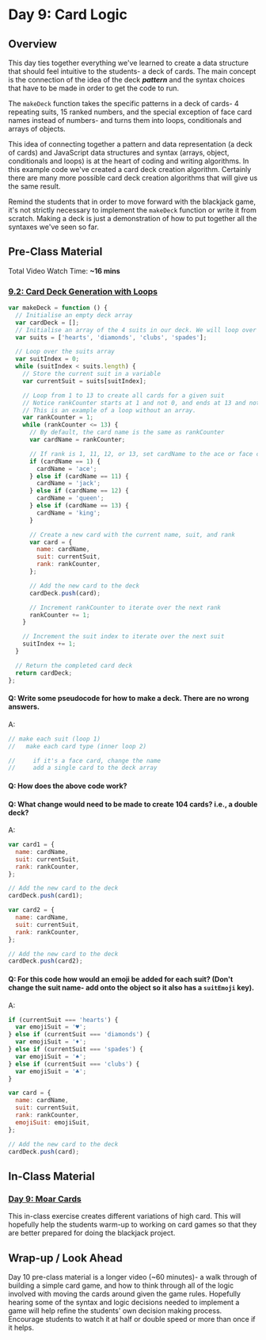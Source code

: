 # Day 9: Card Logic

## Overview

This day ties together everything we've learned to create a data structure that should feel intuitive to the students- a deck of cards. The main concept is the connection of the idea of the deck _**pattern**_ and the syntax choices that have to be made in order to get the code to run.

The `makeDeck` function takes the specific patterns in a deck of cards- 4 repeating suits, 15 ranked numbers, and the special exception of face card names instead of numbers- and turns them into loops, conditionals and arrays of objects.

This idea of connecting together a pattern and data representation (a deck of cards) and JavaScript data structures and syntax (arrays, object, conditionals and loops) is at the heart of coding and writing algorithms. In this example code we've created a card deck creation algorithm. Certainly there are many more possible card deck creation algorithms that will give us the same result.

Remind the students that in order to move forward with the blackjack game, it's not strictly necessary to implement the `makeDeck` function or write it from scratch. Making a deck is just a demonstration of how to put together all the syntaxes we've seen so far.

## Pre-Class Material

Total Video Watch Time: **\~16 mins**

### [9.2: Card Deck Generation with Loops](../9-javascript-objects/9.2-card-deck-generation-with-loops.md)

```javascript
var makeDeck = function () {
  // Initialise an empty deck array
  var cardDeck = [];
  // Initialise an array of the 4 suits in our deck. We will loop over this array.
  var suits = ['hearts', 'diamonds', 'clubs', 'spades'];

  // Loop over the suits array
  var suitIndex = 0;
  while (suitIndex < suits.length) {
    // Store the current suit in a variable
    var currentSuit = suits[suitIndex];

    // Loop from 1 to 13 to create all cards for a given suit
    // Notice rankCounter starts at 1 and not 0, and ends at 13 and not 12.
    // This is an example of a loop without an array.
    var rankCounter = 1;
    while (rankCounter <= 13) {
      // By default, the card name is the same as rankCounter
      var cardName = rankCounter;

      // If rank is 1, 11, 12, or 13, set cardName to the ace or face card's name
      if (cardName == 1) {
        cardName = 'ace';
      } else if (cardName == 11) {
        cardName = 'jack';
      } else if (cardName == 12) {
        cardName = 'queen';
      } else if (cardName == 13) {
        cardName = 'king';
      }

      // Create a new card with the current name, suit, and rank
      var card = {
        name: cardName,
        suit: currentSuit,
        rank: rankCounter,
      };

      // Add the new card to the deck
      cardDeck.push(card);

      // Increment rankCounter to iterate over the next rank
      rankCounter += 1;
    }

    // Increment the suit index to iterate over the next suit
    suitIndex += 1;
  }

  // Return the completed card deck
  return cardDeck;
};
```

#### Q: Write some pseudocode for how to make a deck. There are no wrong answers.

A:

```javascript
// make each suit (loop 1)
//   make each card type (inner loop 2)

//     if it's a face card, change the name
//     add a single card to the deck array
```

#### Q: How does the above code work?

#### Q: What change would need to be made to create 104 cards? i.e., a double deck?

A:

```javascript
var card1 = {
  name: cardName,
  suit: currentSuit,
  rank: rankCounter,
};

// Add the new card to the deck
cardDeck.push(card1);

var card2 = {
  name: cardName,
  suit: currentSuit,
  rank: rankCounter,
};

// Add the new card to the deck
cardDeck.push(card2);
```

#### Q: For this code how would an emoji be added for each suit? (Don't change the suit name- add onto the object so it also has a `suitEmoji` key).

A:

```javascript
if (currentSuit === 'hearts') {
  var emojiSuit = '♥️';
} else if (currentSuit === 'diamonds') {
  var emojiSuit = '♦️';
} else if (currentSuit === 'spades') {
  var emojiSuit = '♠️';
} else if (currentSuit === 'clubs') {
  var emojiSuit = '♣️';
}

var card = {
  name: cardName,
  suit: currentSuit,
  rank: rankCounter,
  emojiSuit: emojiSuit,
};

// Add the new card to the deck
cardDeck.push(card);
```

## In-Class Material

### [Day 9: Moar Cards](../in-class-exercises/day-10-moar-cards.md)

This in-class exercise creates different variations of high card. This will hopefully help the students warm-up to working on card games so that they are better prepared for doing the blackjack project.

## Wrap-up / Look Ahead

Day 10 pre-class material is a longer video (\~60 minutes)- a walk through of building a simple card game, and how to think through all of the logic involved with moving the cards around given the game rules. Hopefully hearing some of the syntax and logic decisions needed to implement a game will help refine the students' own decision making process. Encourage students to watch it at half or double speed or more than once if it helps.
